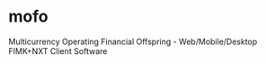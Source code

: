 mofo
====

Multicurrency Operating Financial Offspring - Web/Mobile/Desktop FIMK+NXT Client Software
